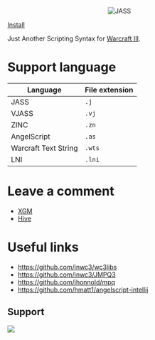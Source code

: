 <p align="center">
<img src="https://xgm.guru/files/2308/316767/JASS_logo.png" alt="JASS">
</p>

[Install](https://plugins.jetbrains.com/plugin/23120-jass)

Just Another Scripting Syntax for [Warcraft III](https://en.wikipedia.org/wiki/Warcraft_III:_Reign_of_Chaos).

# Support language

| Language             | File extension |
|----------------------|----------------|
| JASS                 | `.j`           |
| VJASS                | `.vj`          |
| ZINC                 | `.zn`          |
| AngelScript          | `.as`          |
| Warcraft Text String | `.wts`         |
| LNI                  | `.lni`         |

# Leave a comment

- [XGM](https://xgm.guru/p/wc3/IntelliJASS)
- [Hive](https://www.hiveworkshop.com/threads/intellijass.352009/)

# Useful links

- https://github.com/inwc3/wc3libs
- https://github.com/inwc3/JMPQ3
- https://github.com/jhonnold/mpq
- https://github.com/hmatt1/angelscript-intellij

## Support

<a href="https://www.buymeacoffee.com/nazarpunk"><img src="https://img.buymeacoffee.com/button-api/?text=Buy me a coffee&emoji=&slug=nazarpunk&button_colour=BD5FFF&font_colour=ffffff&font_family=Cookie&outline_colour=000000&coffee_colour=FFDD00" /></a>
